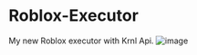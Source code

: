 # Roblox-Executor
My new Roblox executor with Krnl Api.
![image](https://user-images.githubusercontent.com/106429059/198877476-e12d71df-81b0-41d0-b45a-e27ef0718f24.png)
